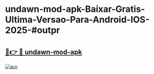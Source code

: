 # undawn-mod-apk-Baixar-Gratis-Ultima-Versao-Para-Android-IOS-2025-#outpr

# <h2><a href="https://ainizakaria.my?title=undawn-mod-apk&ref=24M">🔗👉 🔴 undawn-mod-apk</a></h2>

[![acn](https://github.com/user-attachments/assets/0f9c940e-d8b0-45ae-aac7-cd30a18b3e1c)](https://ainizakaria.my?title=undawn-mod-apk&ref=24M)

